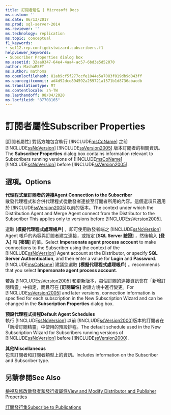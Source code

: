 ```yaml
---
title: 訂閱者屬性 | Microsoft Docs
ms.custom: ''
ms.date: 06/13/2017
ms.prod: sql-server-2014
ms.reviewer: ''
ms.technology: replication
ms.topic: conceptual
f1_keywords:
- sql12.rep.configdistwizard.subscribers.f1
helpviewer_keywords:
- Subscriber Properties dialog box
ms.assetid: 32aa0347-64e4-4aa4-ac57-6bd3e5d52070
author: MashaMSFT
ms.author: mathoma
ms.openlocfilehash: 81ab9cf5f277ccfe1044e5a7083f019db9d843ff
ms.sourcegitcommit: ad4d92dce894592a259721a1571b1d8736abacdb
ms.translationtype: MT
ms.contentlocale: zh-TW
ms.lasthandoff: 08/04/2020
ms.locfileid: "87708165"
---
```

# <a name="subscriber-properties"></a><span data-ttu-id="ad0ff-102">訂閱者屬性</span><span class="sxs-lookup"><span data-stu-id="ad0ff-102">Subscriber Properties</span></span>
  <span data-ttu-id="ad0ff-103">[訂閱者屬性]  對話方塊包含執行 [!INCLUDE[msCoName](../../includes/msconame-md.md)] 之前 [!INCLUDE[ssNoVersion](../../includes/ssnoversion-md.md)] [!INCLUDE[ssVersion2005](../../includes/ssversion2005-md.md)] 版本訂閱者的相關資訊。</span><span class="sxs-lookup"><span data-stu-id="ad0ff-103">The **Subscriber Properties** dialog box contains information relevant to Subscribers running versions of [!INCLUDE[msCoName](../../includes/msconame-md.md)] [!INCLUDE[ssNoVersion](../../includes/ssnoversion-md.md)] before [!INCLUDE[ssVersion2005](../../includes/ssversion2005-md.md)].</span></span>  
  
## <a name="options"></a><span data-ttu-id="ad0ff-104">選項。</span><span class="sxs-lookup"><span data-stu-id="ad0ff-104">Options</span></span>  
 <span data-ttu-id="ad0ff-105">**代理程式至訂閱者的連接**</span><span class="sxs-lookup"><span data-stu-id="ad0ff-105">**Agent Connection to the Subscriber**</span></span>  
 <span data-ttu-id="ad0ff-106">散發代理程式和合併代理程式從散發者連接至訂閱者所用的內容。這個選項只適用於 [!INCLUDE[ssVersion2005](../../includes/ssversion2005-md.md)]以前的版本。</span><span class="sxs-lookup"><span data-stu-id="ad0ff-106">The context under which the Distribution Agent and Merge Agent connect from the Distributor to the Subscriber This applies only to versions before [!INCLUDE[ssVersion2005](../../includes/ssversion2005-md.md)].</span></span>  
  
 <span data-ttu-id="ad0ff-107">選取 **[模擬代理程式處理帳戶]** ，即可使用散發者端之 [!INCLUDE[ssNoVersion](../../includes/ssnoversion-md.md)] Agent 帳戶的內容與訂閱者建立連接，或指定 **[SQL Server 驗證]** ，然後輸入 **[登入]** 和 **[密碼]** 的值。</span><span class="sxs-lookup"><span data-stu-id="ad0ff-107">Select **Impersonate agent process account** to make connections to the Subscriber using the context of the [!INCLUDE[ssNoVersion](../../includes/ssnoversion-md.md)] Agent account at the Distributor, or specify **SQL Server Authentication**, and then enter a value for **Login** and **Password**.</span></span> [!INCLUDE[msCoName](../../includes/msconame-md.md)] <span data-ttu-id="ad0ff-108">建議您選取 **[模擬代理程式處理帳戶]** 。</span><span class="sxs-lookup"><span data-stu-id="ad0ff-108">recommends that you select **Impersonate agent process account**.</span></span>  
  
 <span data-ttu-id="ad0ff-109">若為 [!INCLUDE[ssVersion2005](../../includes/ssversion2005-md.md)] 和更新版本，每個訂閱的連接資訊會在「新增訂閱精靈」中指定，而且可在 **[訂閱屬性]** 對話方塊中進行變更。</span><span class="sxs-lookup"><span data-stu-id="ad0ff-109">For [!INCLUDE[ssVersion2005](../../includes/ssversion2005-md.md)] and later versions, connection information is specified for each subscription in the New Subscription Wizard and can be changed in the **Subscription Properties** dialog box.</span></span>  
  
 <span data-ttu-id="ad0ff-110">**預設代理程式排程**</span><span class="sxs-lookup"><span data-stu-id="ad0ff-110">**Default Agent Schedules**</span></span>  
 <span data-ttu-id="ad0ff-111">執行 [!INCLUDE[ssNoVersion](../../includes/ssnoversion-md.md)] 以前 [!INCLUDE[ssVersion2000](../../includes/ssversion2000-md.md)]版本的訂閱者在「新增訂閱精靈」中使用的預設排程。</span><span class="sxs-lookup"><span data-stu-id="ad0ff-111">The default schedule used in the New Subscription Wizard for Subscribers running versions of [!INCLUDE[ssNoVersion](../../includes/ssnoversion-md.md)] before [!INCLUDE[ssVersion2000](../../includes/ssversion2000-md.md)].</span></span>  
  
 <span data-ttu-id="ad0ff-112">**其他**</span><span class="sxs-lookup"><span data-stu-id="ad0ff-112">**Miscellaneous**</span></span>  
 <span data-ttu-id="ad0ff-113">包含訂閱者和訂閱者類型上的資訊。</span><span class="sxs-lookup"><span data-stu-id="ad0ff-113">Includes information on the Subscriber and Subscriber type.</span></span>  
  
## <a name="see-also"></a><span data-ttu-id="ad0ff-114">另請參閱</span><span class="sxs-lookup"><span data-stu-id="ad0ff-114">See Also</span></span>  
 [<span data-ttu-id="ad0ff-115">檢視及修改散發者和發行者屬性</span><span class="sxs-lookup"><span data-stu-id="ad0ff-115">View and Modify Distributor and Publisher Properties</span></span>](view-and-modify-distributor-and-publisher-properties.md)   

 [<span data-ttu-id="ad0ff-116">訂閱發行集</span><span class="sxs-lookup"><span data-stu-id="ad0ff-116">Subscribe to Publications</span></span>](subscribe-to-publications.md)  
  
  
